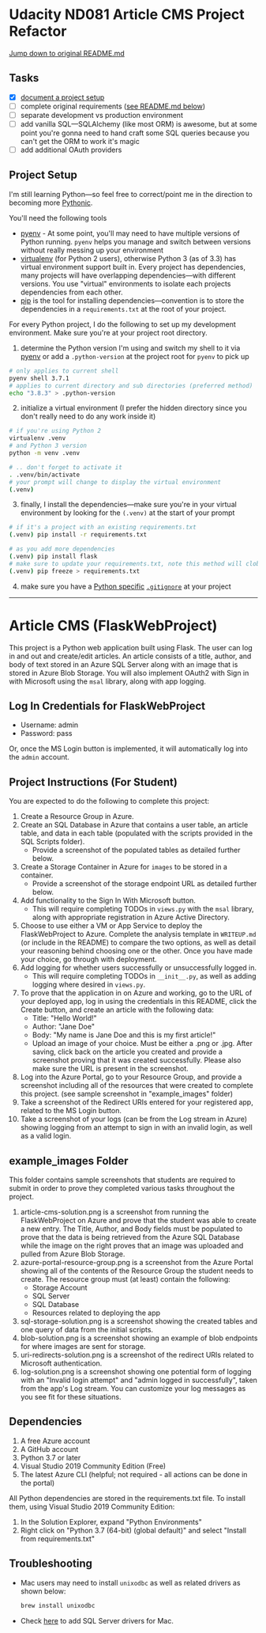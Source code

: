# Udacity ND081 Article CMS Project Refactor


[Jump down to original README.md](#article-cms-flaskwebproject)

## Tasks

- [x] [document a project setup](#project-setup)
- [ ] complete original requirements ([see README.md below](#article-cms-flaskwebproject))
- [ ] separate development vs production environment
- [ ] add vanilla SQL&mdash;SQLAlchemy (like most ORM) is awesome, but at some point you're gonna need to hand craft some SQL queries because you can't get the ORM to work it's magic
- [ ] add additional OAuth providers

## Project Setup

I'm still learning Python&mdash;so feel free to correct/point me in the direction to becoming more [Pythonic](https://www.google.com/search?client=firefox-b-1-d&q=pythonic). 

You'll need the following tools

- [pyenv](https://github.com/pyenv/pyenv) - At some point, you'll may need to have multiple versions of Python running. `pyenv` helps you manage and switch between versions without really messing up your environment
- [virtualenv](https://virtualenv.pypa.io/en/latest/) (for Python 2 users), otherwise Python 3 (as of 3.3) has virtual environment support built in. Every project has dependencies, many projects will have overlapping dependencies&mdash;with different versions. You use "virtual" environments to isolate each projects dependencies from each other. 
- [pip](https://pip.pypa.io/en/stable/) is the tool for installing dependencies&mdash;convention is to store the dependencies in a `requirements.txt` at the root of your project.

For every Python project, I do the following to set up my development environment. Make sure you're at your project root directory.

1. determine the Python version I'm using and switch my shell to it via [pyenv](https://github.com/pyenv/pyenv) or add a `.python-version` at the project root for `pyenv` to pick up
```bash
# only applies to current shell
pyenv shell 3.7.1
# applies to current directory and sub directories (preferred method)
echo "3.8.3" > .python-version
```
2. initialize a virtual environment (I prefer the hidden directory since you don't really need to do any work inside it)
```bash
# if you're using Python 2
virtualenv .venv
# and Python 3 version
python -m venv .venv

# .. don't forget to activate it
. .venv/bin/activate
# your prompt will change to display the virtual environment
(.venv)
```
3. finally, I install the dependencies&mdash;make sure you're in your virtual environment by looking for the `(.venv)` at the start of your prompt
```bash
# if it's a project with an existing requirements.txt
(.venv) pip install -r requirements.txt

# as you add more dependencies
(.venv) pip install flask
# make sure to update your requirements.txt, note this method will clobber the existing requirements
(.venv) pip freeze > requirements.txt
```
4. make sure you have a [Python specific](https://github.com/github/gitignore/blob/master/Python.gitignore) [`.gitignore`](https://github.com/github/gitignore) at your project

------

# Article CMS (FlaskWebProject)

This project is a Python web application built using Flask. The user can log in and out and create/edit articles. An article consists of a title, author, and body of text stored in an Azure SQL Server along with an image that is stored in Azure Blob Storage. You will also implement OAuth2 with Sign in with Microsoft using the `msal` library, along with app logging.

## Log In Credentials for FlaskWebProject

- Username: admin
- Password: pass

Or, once the MS Login button is implemented, it will automatically log into the `admin` account.

## Project Instructions (For Student)

You are expected to do the following to complete this project:
1. Create a Resource Group in Azure.
2. Create an SQL Database in Azure that contains a user table, an article table, and data in each table (populated with the scripts provided in the SQL Scripts folder).
    - Provide a screenshot of the populated tables as detailed further below.
3. Create a Storage Container in Azure for `images` to be stored in a container.
    - Provide a screenshot of the storage endpoint URL as detailed further below.
4. Add functionality to the Sign In With Microsoft button. 
    - This will require completing TODOs in `views.py` with the `msal` library, along with appropriate registration in Azure Active Directory.
5. Choose to use either a VM or App Service to deploy the FlaskWebProject to Azure. Complete the analysis template in `WRITEUP.md` (or include in the README) to compare the two options, as well as detail your reasoning behind choosing one or the other. Once you have made your choice, go through with deployment.
6. Add logging for whether users successfully or unsuccessfully logged in.
    - This will require completing TODOs in `__init__.py`, as well as adding logging where desired in `views.py`.
7. To prove that the application in on Azure and working, go to the URL of your deployed app, log in using the credentials in this README, click the Create button, and create an article with the following data:
	- Title: "Hello World!"
	- Author: "Jane Doe"
	- Body: "My name is Jane Doe and this is my first article!"
	- Upload an image of your choice. Must be either a .png or .jpg.
   After saving, click back on the article you created and provide a screenshot proving that it was created successfully. Please also make sure the URL is present in the screenshot.
8. Log into the Azure Portal, go to your Resource Group, and provide a screenshot including all of the resources that were created to complete this project. (see sample screenshot in "example_images" folder)
9. Take a screenshot of the Redirect URIs entered for your registered app, related to the MS Login button.
10. Take a screenshot of your logs (can be from the Log stream in Azure) showing logging from an attempt to sign in with an invalid login, as well as a valid login.

## example_images Folder

This folder contains sample screenshots that students are required to submit in order to prove they completed various tasks throughout the project.

1. article-cms-solution.png is a screenshot from running the FlaskWebProject on Azure and prove that the student was able to create a new entry. The Title, Author, and Body fields must be populated to prove that the data is being retrieved from the Azure SQL Database while the image on the right proves that an image was uploaded and pulled from Azure Blob Storage.
2. azure-portal-resource-group.png is a screenshot from the Azure Portal showing all of the contents of the Resource Group the student needs to create. The resource group must (at least) contain the following:
	- Storage Account
	- SQL Server
	- SQL Database
	- Resources related to deploying the app
3. sql-storage-solution.png is a screenshot showing the created tables and one query of data from the initial scripts.
4. blob-solution.png is a screenshot showing an example of blob endpoints for where images are sent for storage.
5. uri-redirects-solution.png is a screenshot of the redirect URIs related to Microsoft authentication.
6. log-solution.png is a screenshot showing one potential form of logging with an "Invalid login attempt" and "admin logged in successfully", taken from the app's Log stream. You can customize your log messages as you see fit for these situations.

## Dependencies

1. A free Azure account
2. A GitHub account
3. Python 3.7 or later
4. Visual Studio 2019 Community Edition (Free)
5. The latest Azure CLI (helpful; not required - all actions can be done in the portal)

All Python dependencies are stored in the requirements.txt file. To install them, using Visual Studio 2019 Community Edition:
1. In the Solution Explorer, expand "Python Environments"
2. Right click on "Python 3.7 (64-bit) (global default)" and select "Install from requirements.txt"

## Troubleshooting

- Mac users may need to install `unixodbc` as well as related drivers as shown below:
    ```bash
    brew install unixodbc
    ```
- Check [here](https://docs.microsoft.com/en-us/sql/connect/odbc/linux-mac/install-microsoft-odbc-driver-sql-server-macos?view=sql-server-ver15) to add SQL Server drivers for Mac.